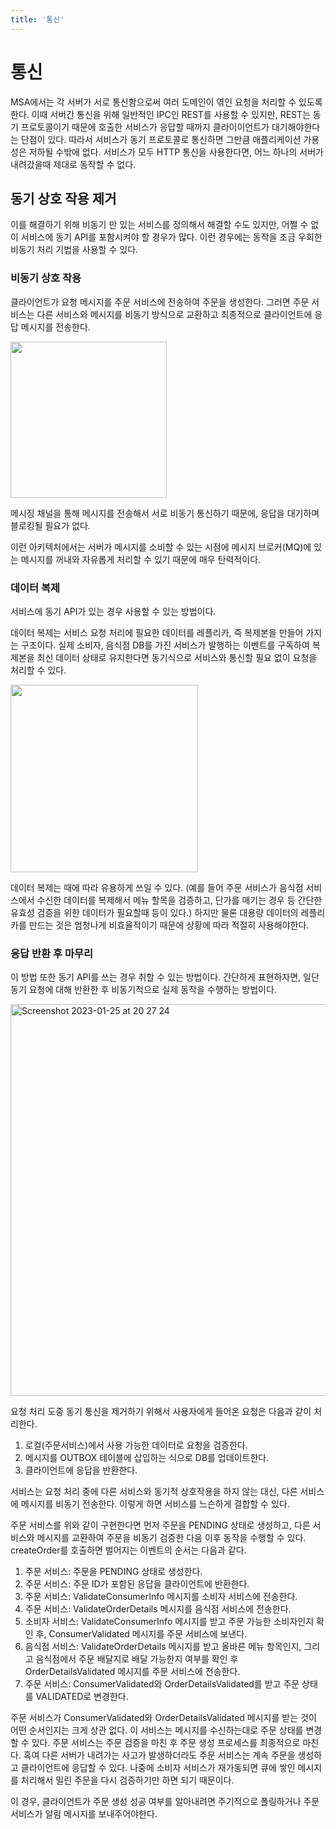 ```yaml
---
title: '통신'
---
```

# 통신

MSA에서는 각 서버가 서로 통신함으로써 여러 도메인이 엮인 요청을 처리할 수 있도록 한다. 이때 서버간 통신을 위해 일반적인 IPC인 REST를 사용할 수 있지만, REST는 동기 프로토콜이기 때문에 호출한 서비스가 응답할 때까지 클라이이언트가 대기해야한다는 단점이 있다. 따라서 서비스가 동기 프로토콜로 통신하면 그만큼 애플리케이션 가용성은 저하될 수밖에 없다. 서비스가 모두 HTTP 통신을 사용한다면, 어느 하나의 서버가 내려갔을때 제대로 동작할 수 없다.

## 동기 상호 작용 제거

이를 해결하기 위해 비동기 만 있는 서비스를 정의해서 해결할 수도 있지만, 어쩔 수 없이 서비스에 동기 API를 포함시켜야 할 경우가 많다. 이런 경우에는 동작을 조금 우회한 비동기 처리 기법을 사용할 수 있다.

### 비동기 상호 작용

클라이언트가 요청 메시지를 주문 서비스에 전송하여 주문을 생성한다. 그러면 주문 서비스는 다른 서비스와 메시지를 비동기 방식으로 교환하고 최종적으로 클라이언트에 응답 메시지를 전송한다.

<img height=250px src="https://user-images.githubusercontent.com/81006587/214548599-598e2e76-11ab-4341-bc44-80d7dfdd7f17.png"/>

메시징 채널을 통해 메시지를 전송해서 서로 비동기 통신하기 때문에, 응답을 대기하며 블로킹될 필요가 없다.

이런 아키텍처에서는 서버가 메시지를 소비할 수 있는 시점에 메시지 브로커(MQ)에 있는 메시지를 꺼내와 자유롭게 처리할 수 있기 때문에 매우 탄력적이다. 

### 데이터 복제

서비스에 동기 API가 있는 경우 사용할 수 있는 방법이다.

데이터 복제는 서비스 요청 처리에 필요한 데이터를 레플리카, 즉 복제본을 만들어 가지는 구조이다. 실제 소비자, 음식점 DB를 가진 서비스가 발행하는 이벤트를 구독하여 복제본을 최신 데이터 상태로 유지한다면 동기식으로 서비스와 통신할 필요 없이 요청을 처리할 수 있다.

<img height=300px src="https://user-images.githubusercontent.com/81006587/214551134-ae9debea-2531-43ad-9731-62713afc252d.png"/>

데이터 복제는 때에 따라 유용하게 쓰일 수 있다. (예를 들어 주문 서비스가 음식점 서비스에서 수신한 데이터를 복제해서 메뉴 할목을 검증하고, 단가를 매기는 경우 등 간단한 유효성 검증을 위한 데이터가 필요할때 등이 있다.) 하지만 물론 대용량 데이터의 레플리카를 만드는 것은 엄청나게 비효율적이기 때문에 상황에 따라 적절히 사용해야한다.

### 응답 반환 후 마무리

이 방법 또한 동기 API를 쓰는 경우 취할 수 있는 방법이다. 간단하게 표현하자면, 일단 동기 요청에 대해 반환한 후 비동기적으로 실제 동작을 수행하는 방법이다.

<img width="627" alt="Screenshot 2023-01-25 at 20 27 24" src="https://user-images.githubusercontent.com/81006587/214551898-8b3b4136-0231-4ef7-81a3-4b564bb84714.png">

요청 처리 도중 동기 통신을 제거하기 위해서 사용자에게 들어온 요청은 다음과 같이 처리한다.

1. 로컬(주문서비스)에서 사용 가능한 데이터로 요청을 검증한다.
2. 메시지를 OUTBOX 테이블에 삽입하는 식으로 DB를 업데이트한다.
3. 클라이언트에 응답을 반환한다.

서비스는 요청 처리 중에 다른 서비스와 동기적 상호작용을 하지 않는 대신, 다른 서비스에 메시지를 비동기 전송한다. 이렇게 하면 서비스를 느슨하게 결합할 수 있다.

주문 서비스를 위와 같이 구현한다면 먼저 주문을 PENDING 상태로 생성하고, 다른 서비스와 메시지를 교환하여 주문을 비동기 검증한 다음 이후 동작을 수행할 수 있다. createOrder를 호출하면 벌어지는 이벤트의 순서는 다음과 같다.

1. 주문 서비스: 주문을 PENDING 상태로 생성한다.
2. 주문 서비스: 주문 ID가 포함된 응답을 클라이언트에 반환한다.
3. 주문 서비스: ValidateConsumerInfo 메시지를 소비자 서비스에 전송한다.
4. 주문 서비스: ValidateOrderDetails 메시지를 음식점 서비스에 전송한다.
5. 소비자 서비스: ValidateConsumerInfo 메시지를 받고 주문 가능한 소비자인지 확인 후, ConsumerValidated 메시지를 주문 서비스에 보낸다.
6. 음식점 서비스: ValidateOrderDetails 메시지를 받고 올바른 메뉴 항목인지, 그리고 음식점에서 주문 배달지로 배달 가능한지 여부를 확인 후 OrderDetailsValidated 메시지를 주문 서비스에 전송한다.
7. 주문 서비스: ConsumerValidated와 OrderDetailsValidated를 받고 주문 상태를 VALIDATED로 변경한다.
   
주문 서비스가 ConsumerValidated와 OrderDetailsValidated 메시지를 받는 것이 어떤 순서인지는 크게 상관 없다. 이 서비스는 메시지를 수신하는대로 주문 상태를 변경할 수 있다. 주문 서비스는 주문 검증을 마친 후 주문 생성 프로세스를 최종적으로 마친다. 혹여 다른 서버가 내려가는 사고가 발생하더라도 주문 서비스는 계속 주문을 생성하고 클라이언트에 응답할 수 있다. 나중에 소비자 서비스가 재가동되면 큐에 쌓인 메시지를 처리해서 밀린 주문을 다시 검증하기만 하면 되기 때문이다.

이 경우, 클라이언트가 주문 생성 성공 여부를 알아내려면 주기적으로 폴링하거나 주문 서비스가 알림 메시지를 보내주어야한다.